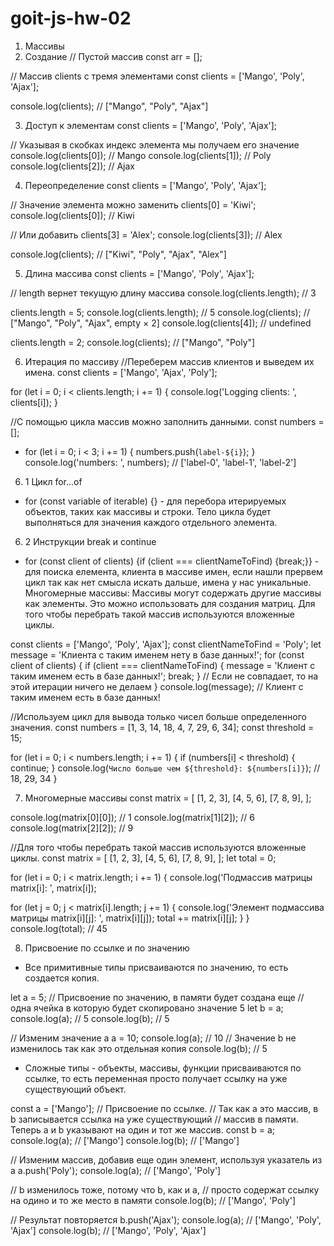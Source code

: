# goit-js-hw-02

1. Массивы
2. Создание
   // Пустой массив
   const arr = [];

// Массив clients с тремя элементами
const clients = ['Mango', 'Poly', 'Ajax'];

console.log(clients); // ["Mango", "Poly", "Ajax"]

3. Доступ к элементам
   const clients = ['Mango', 'Poly', 'Ajax'];

// Указывая в скобках индекс элемента мы получаем его значение
console.log(clients[0]); // Mango
console.log(clients[1]); // Poly
console.log(clients[2]); // Ajax

4. Переопределение
   const clients = ['Mango', 'Poly', 'Ajax'];

// Значение элемента можно заменить
clients[0] = 'Kiwi';
console.log(clients[0]); // Kiwi

// Или добавить
clients[3] = 'Alex';
console.log(clients[3]); // Alex

console.log(clients); // ["Kiwi", "Poly", "Ajax", "Alex"]

5. Длина массива
   const clients = ['Mango', 'Poly', 'Ajax'];

// length вернет текущую длину массива
console.log(clients.length); // 3

clients.length = 5;
console.log(clients.length); // 5
console.log(clients); // ["Mango", "Poly", "Ajax", empty × 2]
console.log(clients[4]); // undefined

clients.length = 2;
console.log(clients); // ["Mango", "Poly"]

6. Итерация по массиву
   //Переберем массив клиентов и выведем их имена.
   const clients = ['Mango', 'Ajax', 'Poly'];

for (let i = 0; i < clients.length; i += 1) {
console.log('Logging clients: ', clients[i]);
}

//С помощью цикла массив можно заполнить данными.
const numbers = [];

- for (let i = 0; i < 3; i += 1) {
  numbers.push(`label-${i}`);
  }
  console.log('numbers: ', numbers); // ['label-0', 'label-1', 'label-2']

6. 1 Цикл for...of

- for (const variable of iterable) {} - для перебoра итерируемых объектов, таких как массивы и строки. Тело цикла будет выполняться для значения каждого отдельного элемента.

6. 2 Инструкции break и continue

- for (const client of clients) {if (client === clientNameToFind) {break;}} - для поиска елемента, клиента в массиве имен, если нашли прервем цикл так как нет смысла искать дальше, имена у нас уникальные.
  Многомерные массивы:
  Массивы могут содержать другие массивы как элементы. Это можно использовать для создания матриц.
  Для того чтобы перебрать такой массив используются вложенные циклы.

const clients = ['Mango', 'Poly', 'Ajax'];
const clientNameToFind = 'Poly';
let message = 'Клиента с таким именем нету в базе данных!';
for (const client of clients) {
if (client === clientNameToFind) {
message = 'Клиент с таким именем есть в базе данных!';
break;
}
// Если не совпадает, то на этой итерации ничего не делаем
}
console.log(message); // Клиент с таким именем есть в базе данных!

//Используем цикл для вывода только чисел больше определенного значения.
const numbers = [1, 3, 14, 18, 4, 7, 29, 6, 34];
const threshold = 15;

for (let i = 0; i < numbers.length; i += 1) {
if (numbers[i] < threshold) {
continue;
}
console.log(`Число больше чем ${threshold}: ${numbers[i]}`); // 18, 29, 34
}

7. Многомерные массивы
   const matrix = [
   [1, 2, 3],
   [4, 5, 6],
   [7, 8, 9],
   ];

console.log(matrix[0][0]); // 1
console.log(matrix[1][2]); // 6
console.log(matrix[2][2]); // 9

//Для того чтобы перебрать такой массив используются вложенные циклы.
const matrix = [
[1, 2, 3],
[4, 5, 6],
[7, 8, 9],
];
let total = 0;

for (let i = 0; i < matrix.length; i += 1) {
console.log('Подмассив матрицы matrix[i]: ', matrix[i]);

for (let j = 0; j < matrix[i].length; j += 1) {
console.log('Элемент подмассива матрицы matrix[i][j]: ', matrix[i][j]);
total += matrix[i][j];
}
}
console.log(total); // 45

8. Присвоение по ссылке и по значению

- Все примитивные типы присваиваются по значению, то есть создается копия.

let a = 5;
// Присвоение по значению, в памяти будет создана еще
// одна ячейка в которую будет скопировано значение 5
let b = a;
console.log(a); // 5
console.log(b); // 5

// Изменим значение a
a = 10;
console.log(a); // 10
// Значение b не изменилось так как это отдельная копия
console.log(b); // 5

- Сложные типы - объекты, массивы, функции присваиваются по ссылке, то есть переменная просто получает ссылку на уже существующий объект.

const a = ['Mango'];
// Присвоение по ссылке.
// Так как a это массив, в b записывается ссылка на уже существующий
// массив в памяти. Теперь a и b указывают на один и тот же массив.
const b = a;
console.log(a); // ['Mango']
console.log(b); // ['Mango']

// Изменим массив, добавив еще один элемент, используя указатель из a
a.push('Poly');
console.log(a); // ['Mango', 'Poly']

// b изменилось тоже, потому что b, как и a,
// просто содержат ссылку на одино и то же место в памяти
console.log(b); // ['Mango', 'Poly']

// Результат повторяется
b.push('Ajax');
console.log(a); // ['Mango', 'Poly', 'Ajax']
console.log(b); // ['Mango', 'Poly', 'Ajax']
